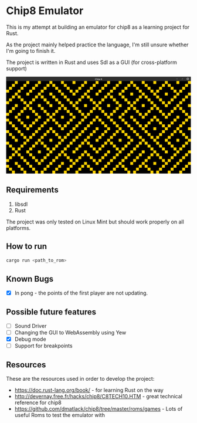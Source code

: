 # Chip8 Emulator

This is my attempt at building an emulator for chip8 as a learning project for Rust.

As the project mainly helped practice the language, I'm still unsure whether I'm going to finish it. 

The project is written in Rust and uses Sdl as a GUI (for cross-platform support)

![maze](docs/maze.png)

## Requirements
1. libsdl
2. Rust

The project was only tested on Linux Mint but should work properly on all platforms.

## How to run
```bash
cargo run <path_to_rom>
```

## Known Bugs

- [X] In pong - the points of the first player are not updating.

## Possible future features
- [ ] Sound Driver
- [ ] Changing the GUI to WebAssembly using Yew
- [X] Debug mode
- [ ] Support for breakpoints

## Resources
These are the resources used in order to develop the project:
- https://doc.rust-lang.org/book/ - for learning Rust on the way
- http://devernay.free.fr/hacks/chip8/C8TECH10.HTM - great technical reference for chip8
- https://github.com/dmatlack/chip8/tree/master/roms/games - Lots of useful Roms to test the emulator with
